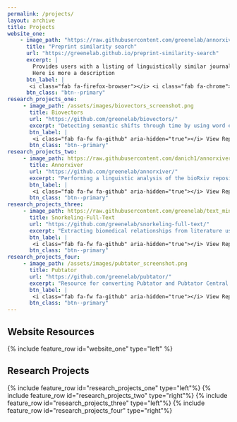 ```yaml
---
permalink: /projects/
layout: archive
title: Projects
website_one:
    - image_path: "https://raw.githubusercontent.com/greenelab/annorxiver_manuscript/main/content/images/figure-pieces/homescreen_doi.png"
      title: "Preprint similarity search"
      url: "https://greenelab.github.io/preprint-similarity-search"
      excerpt: |
        Provides users with a listing of linguistically similar journals and papers to a preprint of interest.
        Here is more a description
      btn_label: |
       <i class="fab fa-firefox-browser"></i> <i class="fab fa-chrome"></i> Visit Websites
      btn_class: "btn--primary"
research_projects_one:
     - image_path: /assets/images/biovectors_screenshot.png
       title: Biovectors
       url: "https://github.com/greenelab/biovectors/"
       excerpt: "Detecting semantic shifts through time by using word embeddings trained on pubmed abstracts."
       btn_label: |
        <i class="fab fa-fw fa-github" aria-hidden="true"></i> View Repo
       btn_class: "btn--primary"
research_projects_two:
     - image_path: https://raw.githubusercontent.com/danich1/annorxiver/65ee4a556ab69f2308e5e4d9192905e8cfec3728/figure_generation/output/Figure_2.png
       title: Annorxiver
       url: "https://github.com/greenelab/annorxiver/"
       excerpt: "Performing a linguistic analysis of the bioRxiv repository."
       btn_label: |
        <i class="fab fa-fw fa-github" aria-hidden="true"></i> View Repo
       btn_class: "btn--primary"
research_projects_three:
     - image_path: https://raw.githubusercontent.com/greenelab/text_mined_hetnet_manuscript/3a040e78114208417d2b1784ae558fb323eabe01/content/images/figures/hetionet/metagraph_highlighted_edges.png
       title: Snorkeling-Full-Text
       url: "https://github.com/greenelab/snorkeling-full-text/"
       excerpt: "Extracting biomedical relationships from literature using weak supervision via the Snorkel python library."
       btn_label: |
        <i class="fab fa-fw fa-github" aria-hidden="true"></i> View Repo
       btn_class: "btn--primary"
research_projects_four:
     - image_path: /assets/images/pubtator_screenshot.png
       title: Pubtator
       url: "https://github.com/greenelab/pubtator/"
       excerpt: "Resource for converting Pubtator and Pubtator Central annotations into BioCXML format. (depreciated now that PubMed Central provides BioCXML)."
       btn_label: |
        <i class="fab fa-fw fa-github" aria-hidden="true"></i> View Repo
       btn_class: "btn--primary"
---
```


## Website Resources

{% include feature_row id="website_one" type="left" %}


## Research Projects

{% include feature_row id="research_projects_one" type="left"%}
{% include feature_row id="research_projects_two" type="right"%}
{% include feature_row id="research_projects_three" type="left"%}
{% include feature_row id="research_projects_four" type="right"%}
